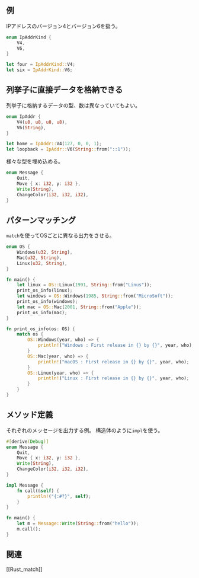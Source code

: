 ## 例
IPアドレスのバージョン4とバージョン6を扱う。
```rust
enum IpAddrKind {
    V4,
    V6,
}

let four = IpAddrKind::V4;
let six = IpAddrKind::V6;
```

## 列挙子に直接データを格納できる
列挙子に格納するデータの型、数は異なっていてもよい。
```rust
enum IpAddr {
    V4(u8, u8, u8, u8),
    V6(String),
}

let home = IpAddr::V4(127, 0, 0, 1);
let loopback = IpAddr::V6(String::from("::1"));
```
様々な型を埋め込める。
```rust
enum Message {
    Quit,
    Move { x: i32, y: i32 },
    Write(String),
    ChangeColor(i32, i32, i32),
}
```

## パターンマッチング
`match`を使ってOSごとに異なる出力をさせる。
```rust
enum OS {
    Windows(u32, String),
    Mac(u32, String),
    Linux(u32, String),
}

fn main() {
    let linux = OS::Linux(1991, String::from("Linus"));
    print_os_info(linux);
    let windows = OS::Windows(1985, String::from("MicroSoft"));
    print_os_info(windows);
    let mac = OS::Mac(2001, String::from("Apple"));
    print_os_info(mac);
}

fn print_os_info(os: OS) {
    match os {
        OS::Windows(year, who) => {
            println!("Windows : First release in {} by {}", year, who);
        }
        OS::Mac(year, who) => {
            println!("macOS : First release in {} by {}", year, who);
        }
        OS::Linux(year, who) => {
            println!("Linux : First release in {} by {}", year, who);
        }
    }
}
```

## メソッド定義
それぞれのメッセージを出力する例。
構造体のように`impl`を使う。
```rust
#[derive(Debug)]
enum Message {
    Quit,
    Move { x: i32, y: i32 },
    Write(String),
    ChangeColor(i32, i32, i32),
}

impl Message {
    fn call(&self) {
        println!("{:#?}", self);
    }
}

fn main() {
    let m = Message::Write(String::from("hello"));
    m.call();
}
```

## 関連
[[Rust_match]]

